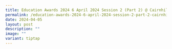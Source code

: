 ```yaml
---
title: Education Awards 2024 6 April 2024 Session 2 (Part 2) @ Cairnhill CC
permalink: /education-awards-2024-6-april-2024-session-2-part-2-cairnhill-cc/
date: 2024-04-05
layout: post
description: ""
image: ""
variant: tiptap
---
```

